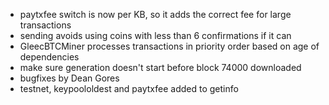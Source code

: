* paytxfee switch is now per KB, so it adds the correct fee for large transactions
* sending avoids using coins with less than 6 confirmations if it can
* GleecBTCMiner processes transactions in priority order based on age of dependencies
* make sure generation doesn't start before block 74000 downloaded
* bugfixes by Dean Gores
* testnet, keypoololdest and paytxfee added to getinfo

